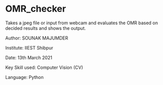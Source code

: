 # OMR_checker
Takes a jpeg file or input from webcam and evaluates the OMR based on decided results and shows the output.

Author: SOUNAK MAJUMDER 

Institute: IIEST Shibpur 

Date: 13th March 2021 

Key Skill used: Computer Vision (CV) 

Language: Python

